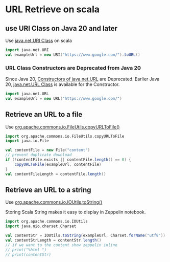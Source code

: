 # URL Retrieve on scala

## use URI Class on Java 20 and later

Use [java.net.URI Class](https://docs.oracle.com/en/java/javase/21/docs/api/java.base/java/net/URI.html#toURL()) on scala

~~~scala
import java.net.URI
val exampleUrl = new URI("https://www.google.com/").toURL()
~~~

### URL Class Constructors are Deprecated from Java 20

Since Java 20, [Constructors of java.net.URL](https://docs.oracle.com/en/java/javase/21/docs/api/java.base/java/net/URL.html#constructor-summary) are Deprecated.
Earlier Java 20, [java.net.URL Class](https://docs.oracle.com/javase/8/docs/api/java/net/URL.html) is available for the Constructor.

~~~scala
import java.net.URL
val exampleUrl = new URL("https://www.google.com/")
~~~

## Retrieve an URL to a file

Use [org.apache.commons.io.FileUtils.copyURLToFile()](http://commons.apache.org/proper/commons-io/javadocs/api-release/org/apache/commons/io/FileUtils.html#copyURLToFile-java.net.URL-java.io.File-int-int-) 

~~~scala
import org.apache.commons.io.FileUtils.copyURLToFile
import java.io.File

val contentFile = new File("content")
// prevent duplicate download
if (!contentFile.exists || contentFile.length() == 0) {
    copyURLToFile(exampleUrl, contentFile)
}
val contentFileLength = contentFile.length()
~~~

## Retrieve an URL to a string

Use [org.apache.commons.io.IOUtils,toString()](http://commons.apache.org/proper/commons-io/javadocs/api-release/org/apache/commons/io/IOUtils.html#toString-java.io.InputStream-java.nio.charset.Charset-)

Storing Scala String makes it easy to display in Zeppelin notebook.

~~~scala
import org.apache.commons.io.IOUtils
import java.nio.charset.Charset

val contentStr = IOUtils.toString(exampleUrl, Charset.forName("utf8"))
val contentStrLength = contentStr.length()
// if we want to the content show zeppelin inline
// print("%html ")
// print(contentStr)
~~~

 